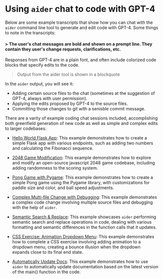 # Using `aider` chat to code with GPT-4

Below are some example transcripts that show how you can chat with
the `aider` command line tool
to generate and edit code with GPT-4.
Some things to note in the transcripts:

#### > The user's chat messages are bold and shown on a prompt line. They contain they user's change requests, clarifications, etc.

Responses from GPT-4 are in a plain font, and often include colorized code blocks that specify edits to the code.

> Output from the aider tool is shown in a blockquote

In the `aider` output, you will see it:

  - Adding certain source files to the chat (sometimes at the suggestion of GPT-4, always with user permission).
  - Applying the edits proposed by GPT-4 to the source files.
  - Committing those changes to git with a senisble commit message.

There are a varity of example coding chat sessions included,
accomplishing both greenfield generation of new code as well as simple and complex edits to larger codebases:

* [Hello World Flask App](hello-world-flask.md): This example demonstrates how to create a simple Flask app with various endpoints, such as adding two numbers and calculating the Fibonacci sequence.

* [2048 Game Modification](2048-game.md): This example demonstrates how to explore and modify an open-source javascript 2048 game codebase, including adding randomness to the scoring system.

* [Pong Game with Pygame](pong.md): This example demonstrates how to create a simple Pong game using the Pygame library, with customizations for paddle size and color, and ball speed adjustments.

* [Complex Multi-file Change with Debugging](complex-change.md): This example demonstrates a complex code change involving multiple source files and debugging with the help of `aider`.

* [Semantic Search & Replace](semantic-search-replace.md): This example showcases `aider` performing semantic search and replace operations in code, dealing with various formatting and semantic differences in the function calls that it updates.

* [CSS Exercise: Animation Dropdown Menu](css-exercises.md): This example demonstrates how to complete a CSS exercise involving adding animation to a dropdown menu, creating a bounce illusion when the dropdown expands close to its final end state.

* [Automatically Update Docs](update-docs.md): This example demonstrates how to use `aider` to automatically update documentation based on the latest version of the main() function in the code.

